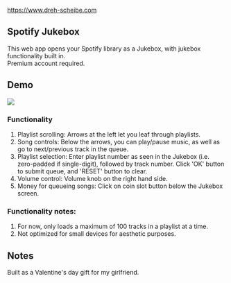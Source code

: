 https://www.dreh-scheibe.com

## Spotify Jukebox

This web app opens your Spotify library as a Jukebox, with jukebox functionality built in. \
Premium account required.

## Demo

![](https://github.com/Vexeff/jukebox/blob/main/demo.gif)


### Functionality
1. Playlist scrolling: Arrows at the left let you leaf through playlists. 
2. Song controls: Below the arrows, you can play/pause music, as well as go to next/previous track in the queue. 
3. Playlist selection: Enter playlist number as seen in the Jukebox (i.e. zero-padded if single-digit), followed by track number. Click 'OK' button to submit queue, and 'RESET' button to clear. 
4. Volume control: Volume knob on the right hand side.
5. Money for queueing songs: Click on coin slot button below the Jukebox screen.

### Functionality notes:
1. For now, only loads a maximum of 100 tracks in a playlist at a time.
2. Not optimized for small devices for aesthetic purposes.

## Notes
Built as a Valentine's day gift for my girlfriend.
